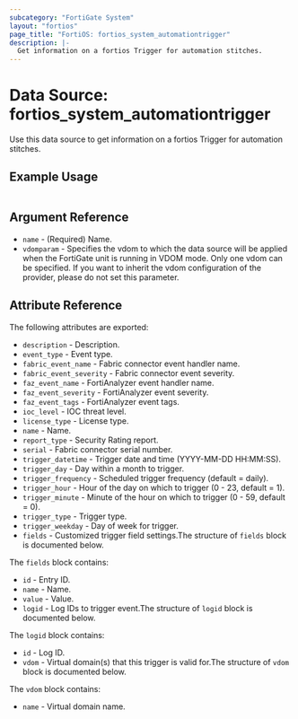 ```yaml
---
subcategory: "FortiGate System"
layout: "fortios"
page_title: "FortiOS: fortios_system_automationtrigger"
description: |-
  Get information on a fortios Trigger for automation stitches.
---
```


# Data Source: fortios_system_automationtrigger
Use this data source to get information on a fortios Trigger for automation stitches.


## Example Usage

```hcl

```

## Argument Reference

* `name` - (Required) Name.
* `vdomparam` - Specifies the vdom to which the data source will be applied when the FortiGate unit is running in VDOM mode. Only one vdom can be specified. If you want to inherit the vdom configuration of the provider, please do not set this parameter.

## Attribute Reference

The following attributes are exported:

* `description` - Description.
* `event_type` - Event type.
* `fabric_event_name` - Fabric connector event handler name.
* `fabric_event_severity` - Fabric connector event severity.
* `faz_event_name` - FortiAnalyzer event handler name.
* `faz_event_severity` - FortiAnalyzer event severity.
* `faz_event_tags` - FortiAnalyzer event tags.
* `ioc_level` - IOC threat level.
* `license_type` - License type.
* `name` - Name.
* `report_type` - Security Rating report.
* `serial` - Fabric connector serial number.
* `trigger_datetime` - Trigger date and time (YYYY-MM-DD HH:MM:SS).
* `trigger_day` - Day within a month to trigger.
* `trigger_frequency` - Scheduled trigger frequency (default = daily).
* `trigger_hour` - Hour of the day on which to trigger (0 - 23, default = 1).
* `trigger_minute` - Minute of the hour on which to trigger (0 - 59, default = 0).
* `trigger_type` - Trigger type.
* `trigger_weekday` - Day of week for trigger.
* `fields` - Customized trigger field settings.The structure of `fields` block is documented below.

The `fields` block contains:

* `id` - Entry ID.
* `name` - Name.
* `value` - Value.
* `logid` - Log IDs to trigger event.The structure of `logid` block is documented below.

The `logid` block contains:

* `id` - Log ID.
* `vdom` - Virtual domain(s) that this trigger is valid for.The structure of `vdom` block is documented below.

The `vdom` block contains:

* `name` - Virtual domain name.
